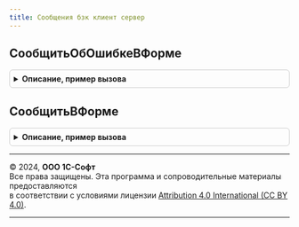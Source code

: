 ```yaml
---
title: Сообщения бзк клиент сервер
---
```



## СообщитьОбОшибкеВФорме
<details style="margin: 1em 0; padding: 0.5em; border: 1px solid #ccc; border-radius: 6px;">

<summary style="font-weight: bold; cursor: pointer;">Описание, пример вызова</summary>

```bsl

// Выводит сообщение об ошибке заполнения реквизита формы.
//
// Параметры:
//   Отказ        - Булево - Флажок отказа, который включается в процедуре.
//   Текст        - Строка - Текст сообщения.
//   ИмяРеквизита - Строка - Имя реквизита формы, к которому необходимо привязать сообщение.
//   ПутьКДанным  - Строка - Имя реквизита формы типа "ДанныеФормыСтруктура", в котором расположен указанный реквизит.
//       Например, в форме элемента справочника: ИмяРеквизита = "Наименование", ПутьКДанным = "Объект".
//   Форма - ФормаКлиентскогоПриложения, УникальныйИдентификатор, Структура - Форма,
//       значение свойства "УникальныйИдентификатор" формы, или структура со свойством "УникальныйИдентификатор".
//       Позволяет точно указать форму, к которой должно быть привязано сообщение.
//       Если не указано то сообщение привязывается к форме в активном окне (вкладке).
//
Процедура СообщитьОбОшибкеВФорме(Отказ, Текст, ИмяРеквизита = "", ПутьКДанным = Неопределено, Форма = Неопределено) Экспорт
```

Пример вызова
```bsl
СообщенияБЗККлиентСервер.СообщитьОбОшибкеВФорме(Отказ, Текст, ИмяРеквизита, ПутьКДанным, Форма);
```
</details>

## СообщитьВФорме
<details style="margin: 1em 0; padding: 0.5em; border: 1px solid #ccc; border-radius: 6px;">

<summary style="font-weight: bold; cursor: pointer;">Описание, пример вызова</summary>

```bsl

// Выводит сообщение предупреждающее о проблеме связанной с указанным реквизитом формы.
//
// Параметры:
//   Текст        - Строка - Текст сообщения.
//   ИмяРеквизита - Строка - Полное имя реквизита формы. См. также ОбщегоНазначенияКлиентСервер.ПутьКТабличнойЧасти.
//   ПутьКДанным  - Строка - Имя реквизита формы типа "ДанныеФормыСтруктура", в котором расположен указанный реквизит.
//       Например, в форме элемента справочника: Поле = "Наименование", ПутьКДанным = "Объект".
//   Форма - ФормаКлиентскогоПриложения, УникальныйИдентификатор, Структура - Форма,
//       значение свойства "УникальныйИдентификатор" формы, или структура со свойством "УникальныйИдентификатор".
//       Позволяет точно указать форму, к которой должно быть привязано сообщение.
//       Если не указано то сообщение привязывается к форме в активном окне (вкладке).
//
Процедура СообщитьВФорме(Текст, ИмяРеквизита = "", ПутьКДанным = Неопределено, Форма = Неопределено) Экспорт
```

Пример вызова
```bsl
СообщенияБЗККлиентСервер.СообщитьВФорме(Текст, ИмяРеквизита, ПутьКДанным, Форма);
```
</details>

---

© 2024, **ООО 1С-Софт**  
Все права защищены. Эта программа и сопроводительные материалы предоставляются  
в соответствии с условиями лицензии [Attribution 4.0 International (CC BY 4.0)](https://creativecommons.org/licenses/by/4.0/legalcode).

---
